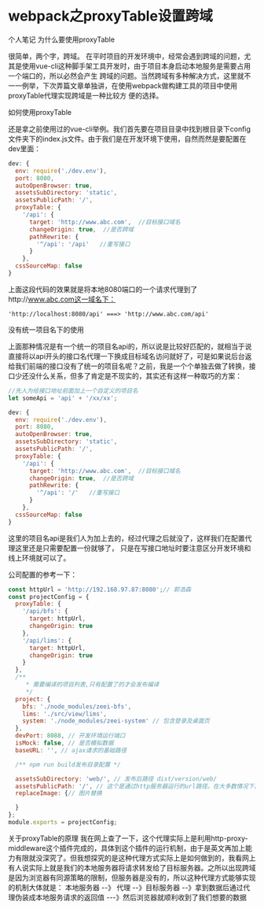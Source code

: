 # webpack之proxyTable设置跨域
个人笔记
为什么要使用proxyTable

很简单，两个字，跨域。
在平时项目的开发环境中，经常会遇到跨域的问题，尤其是使用vue-cli这种脚手架工具开发时，由于项目本身启动本地服务是需要占用一个端口的，所以必然会产生
跨域的问题。当然跨域有多种解决方式，这里就不一一例举，下次弄篇文章单独讲，在使用webpack做构建工具的项目中使用proxyTable代理实现跨域是一种比较方
便的选择。

如何使用proxyTable

还是拿之前使用过的vue-cli举例。我们首先要在项目目录中找到根目录下config文件夹下的index.js文件。由于我们是在开发环境下使用，自然而然是要配置在dev里面：
````javaScript
dev: {
  env: require('./dev.env'),
  port: 8080,
  autoOpenBrowser: true,
  assetsSubDirectory: 'static',
  assetsPublicPath: '/',
  proxyTable: {
    '/api': {
      target: 'http://www.abc.com',  //目标接口域名
      changeOrigin: true,  //是否跨域
      pathRewrite: {
        '^/api': '/api'   //重写接口
      }
    },
  cssSourceMap: false
}
````
上面这段代码的效果就是将本地8080端口的一个请求代理到了http://www.abc.com这一域名下：

````
'http://localhost:8080/api' ===> 'http://www.abc.com/api'
````
没有统一项目名下的使用

上面那种情况是有一个统一的项目名api的，所以说是比较好匹配的，就相当于说直接将以api开头的接口名代理一下换成目标域名访问就好了，可是如果说后台返
给我们前端的接口没有了统一的项目名呢？之前，我是一个个单独去做了转换，接口少还没什么关系，但多了肯定是不现实的，其实还有这样一种取巧的方案：
````javaScript
//先人为给接口地址前面加上一个自定义的项目名
let someApi = 'api' + '/xx/xx';

dev: {
  env: require('./dev.env'),
  port: 8080,
  autoOpenBrowser: true,
  assetsSubDirectory: 'static',
  assetsPublicPath: '/',
  proxyTable: {
    '/api': {
      target: 'http://www.abc.com',  //目标接口域名
      changeOrigin: true,  //是否跨域
      pathRewrite: {
        '^/api': '/'   //重写接口
      }
    },
  cssSourceMap: false
}
````
这里的项目名api是我们人为加上去的，经过代理之后就没了，这样我们在配置代理这里还是只需要配置一份就够了，
只是在写接口地址时要注意区分开发环境和线上环境就可以了。

公司配置的参考一下：
````javaScript
const httpUrl = 'http://192.168.97.87:8080';// 郭浩森
const projectConfig = {
  proxyTable: {
    '/api/bfs': {
      target: httpUrl,
      changeOrigin: true
    },
    '/api/lims': {
      target: httpUrl,
      changeOrigin: true
    }
  },
  /**
     * 需要编译的项目列表,只有配置了的才会发布编译
     */
  project: {
    bfs: './node_modules/zeei-bfs',
    lims: './src/view/lims',
    system: './node_modules/zeei-system' // 包含登录及桌面页
  },
  devPort: 8088, // 开发环境运行端口
  isMock: false, // 是否模拟数据
  baseURL: '', // ajax请求的基础路径

  /** npm run build发布目录配置 */

  assetsSubDirectory: 'web/', // 发布后路径 dist/version/web/
  assetsPublicPath: '/', // 这个是通过http服务器运行的url路径。在大多数情况下，这个是根目录( / )
  replaceImage: {// 图片替换

  }
};
module.exports = projectConfig;
````
关于proxyTable的原理
我在网上查了一下，这个代理实际上是利用http-proxy-middleware这个插件完成的，具体到这个插件的运行机制，由于是英文再加上能力有限就没深究了。但我想探究的是这种代理方式实际上是如何做到的，我看网上有人说实际上就是我们的本地服务器将请求转发给了目标服务器。之所以出现跨域是因为浏览器有同源策略的限制，但服务器是没有的，所以这种代理方式能够实现的机制大体就是：
本地服务器 --》 代理 --》目标服务器 --》拿到数据后通过代理伪装成本地服务请求的返回值 ---》然后浏览器就顺利收到了我们想要的数据


